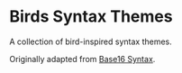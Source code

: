 # Birds Syntax Themes

A collection of bird-inspired syntax themes.

Originally adapted from [Base16 Syntax](https://atom.io/themes/base16-syntax).

<!-- ![A screenshot of your theme](https://f.cloud.github.com/assets/69169/2289498/4c3cb0ec-a009-11e3-8dbd-077ee11741e5.gif) -->
